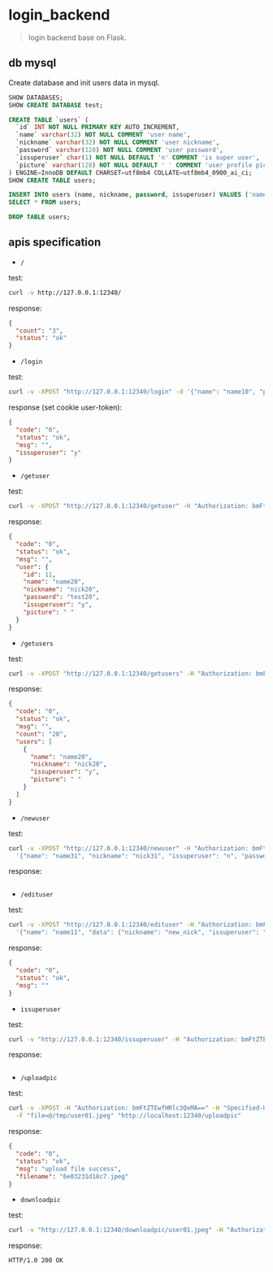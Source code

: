 # login_backend

> login backend base on Flask.

## db mysql

Create database and init users data in mysql.

```sql
SHOW DATABASES;
SHOW CREATE DATABASE test;

CREATE TABLE `users` (
  `id` INT NOT NULL PRIMARY KEY AUTO_INCREMENT,
  `name` varchar(32) NOT NULL COMMENT 'user name',
  `nickname` varchar(32) NOT NULL COMMENT 'user nickname',
  `password` varchar(128) NOT NULL COMMENT 'user password',
  `issuperuser` char(1) NOT NULL DEFAULT 'n' COMMENT 'is super user',
  `picture` varchar(128) NOT NULL DEFAULT ' ' COMMENT 'user profile picture address'
) ENGINE=InnoDB DEFAULT CHARSET=utf8mb4 COLLATE=utf8mb4_0900_ai_ci;
SHOW CREATE TABLE users;

INSERT INTO users (name, nickname, password, issuperuser) VALUES ('name01', 'nick01', 'test', 'n');
SELECT * FROM users;

DROP TABLE users;
```


## apis specification

- `/`

test:

```sh
curl -v http://127.0.0.1:12340/
```

response:

```json
{
  "count": "3",
  "status": "ok"
}
```

- `/login`

test:

```sh
curl -v -XPOST "http://127.0.0.1:12340/login" -d '{"name": "name10", "password": "test10"}'
```

response (set cookie user-token):

```json
{
  "code": "0",
  "status": "ok",
  "msg": "",
  "issuperuser": "y"
}
```

- `/getuser`

test:

```sh
curl -v -XPOST "http://127.0.0.1:12340/getuser" -H "Authorization: bmFtZTEwfHRlc3QxMA==" -d '{"name": "name20"}'
```

response:

```json
{
  "code": "0",
  "status": "ok",
  "msg": "",
  "user": {
    "id": 11,
    "name": "name20",
    "nickname": "nick20",
    "password": "test20",
    "issuperuser": "y",
    "picture": " "
  }
}
```

- `/getusers`

test:

```sh
curl -v -XPOST "http://127.0.0.1:12340/getusers" -H "Authorization: bmFtZTEwfHRlc3QxMA==" -d '{"start": "10", "offset": "5"}'
```

response:

```json
{
  "code": "0",
  "status": "ok",
  "msg": "",
  "count": "20",
  "users": [
    {
      "name": "name20",
      "nickname": "nick20",
      "issuperuser": "y",
      "picture": " "
    }
  ]
}
```

- `/newuser`

test:

```sh
curl -v -XPOST "http://127.0.0.1:12340/newuser" -H "Authorization: bmFtZTEwfHRlc3QxMA==" -d \
  '{"name": "name31", "nickname": "nick31", "issuperuser": "n", "password": "test31"}'
```

response:

```json
```

- `/edituser`

test:

```sh
curl -v -XPOST "http://127.0.0.1:12340/edituser" -H "Authorization: bmFtZTEwfHRlc3QxMA==" -d \
  '{"name": "name11", "data": {"nickname": "new_nick", "issuperuser": "n"'
```

response:

```json
{
  "code": "0",
  "status": "ok",
  "msg": ""
}
```

- `issuperuser`

test:

```sh
curl -v "http://127.0.0.1:12340/issuperuser" -H "Authorization: bmFtZTEwfHRlc3QxMA=="
```

response:

```json

```

- `/uploadpic`

test:

```sh
curl -v -XPOST -H "Authorization: bmFtZTEwfHRlc3QxMA==" -H "Specified-User: name22" \
  -F "file=@/tmp/user01.jpeg" "http://localhost:12340/uploadpic"
```

response:

```json
{
  "code": "0",
  "status": "ok",
  "msg": "upload file success",
  "filename": "6e03231d18c7.jpeg"
}
```

- `downloadpic`

test:

```sh
curl -v "http://127.0.0.1:12340/downloadpic/user01.jpeg" -H "Authorization: bmFtZTEwfHRlc3QxMA==" -o "user02.jpeg"
```

response:

```text
HTTP/1.0 200 OK
```
